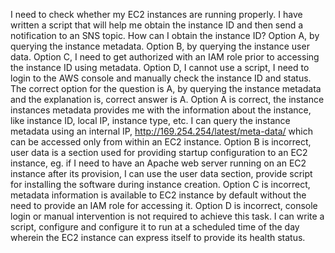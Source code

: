 I need to check whether my EC2 instances are running properly. I have written a script that will help me obtain the instance ID and then send a notification to an SNS topic. How can I obtain the instance ID? Option A, by querying the instance metadata. Option B, by querying the instance user data. Option C, I need to get authorized with an IAM role prior to accessing the instance ID using metadata. Option D, I cannot use a script, I need to login to the AWS console and manually check the instance ID and status. The correct option for the question is A, by querying the instance metadata and the explanation is, correct answer is A. Option A is correct, the instance instances metadata provides me with the information about the instance, like instance ID, local IP, instance type, etc. I can query the instance metadata using an internal IP, http://169.254.254/latest/meta-data/ which can be accessed only from within an EC2 instance. Option B is incorrect, user data is a section used for providing startup configuration to an EC2 instance, eg. if I need to have an Apache web server running on an EC2 instance after its provision, I can use the user data section, provide script for installing the software during instance creation. Option C is incorrect, metadata information is available to EC2 instance by default without the need to provide an IAM role for accessing it. Option D is incorrect, console login or manual intervention is not required to achieve this task. I can write a script, configure and configure it to run at a scheduled time of the day wherein the EC2 instance can express itself to provide its health status.